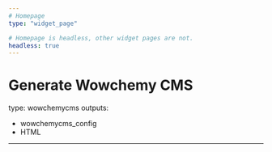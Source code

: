 ```yaml
---
# Homepage
type: "widget_page"

# Homepage is headless, other widget pages are not.
headless: true
---
```


# Generate Wowchemy CMS
type: wowchemycms
outputs:
  - wowchemycms_config
  - HTML
---
